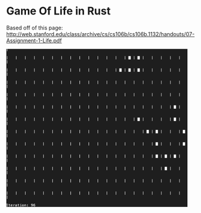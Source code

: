 # Game Of Life in Rust

Based off of this page: http://web.stanford.edu/class/archive/cs/cs106b/cs106b.1132/handouts/07-Assignment-1-Life.pdf

<img src="game_of_life.gif" width="480" height="420" />
